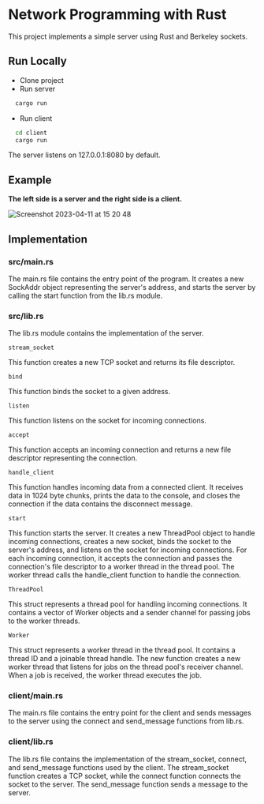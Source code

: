 # Network Programming with Rust
This project implements a simple server using Rust and Berkeley sockets.

## Run Locally
- Clone project
- Run server
```bash
  cargo run
```
- Run client
```bash
  cd client
  cargo run
```
The server listens on 127.0.0.1:8080 by default.

## Example
**The left side is a server and the right side is a client.**

![Screenshot 2023-04-11 at 15 20 48](https://user-images.githubusercontent.com/78789212/231175915-328c8290-dde1-4397-b0ed-d2757223b3eb.png)



## Implementation
### src/main.rs
The main.rs file contains the entry point of the program. It creates a new SockAddr object representing the server's address, and starts the server by calling the start function from the lib.rs module.

### src/lib.rs
The lib.rs module contains the implementation of the server.

`stream_socket`

This function creates a new TCP socket and returns its file descriptor.

`bind`

This function binds the socket to a given address.

`listen`

This function listens on the socket for incoming connections.

`accept`

This function accepts an incoming connection and returns a new file descriptor representing the connection.

`handle_client`

This function handles incoming data from a connected client. It receives data in 1024 byte chunks, prints the data to the console, and closes the connection if the data contains the disconnect message.

`start`

This function starts the server. It creates a new ThreadPool object to handle incoming connections, creates a new socket, binds the socket to the server's address, and listens on the socket for incoming connections. For each incoming connection, it accepts the connection and passes the connection's file descriptor to a worker thread in the thread pool. The worker thread calls the handle_client function to handle the connection.

`ThreadPool`

This struct represents a thread pool for handling incoming connections. It contains a vector of Worker objects and a sender channel for passing jobs to the worker threads.

`Worker`

This struct represents a worker thread in the thread pool. It contains a thread ID and a joinable thread handle. The new function creates a new worker thread that listens for jobs on the thread pool's receiver channel. When a job is received, the worker thread executes the job.

### client/main.rs
The main.rs file contains the entry point for the client and sends messages to the server using the connect and send_message functions from lib.rs.

### client/lib.rs
The lib.rs file contains the implementation of the stream_socket, connect, and send_message functions used by the client. The stream_socket function creates a TCP socket, while the connect function connects the socket to the server. The send_message function sends a message to the server.
